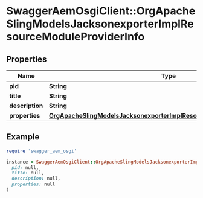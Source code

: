 # SwaggerAemOsgiClient::OrgApacheSlingModelsJacksonexporterImplResourceModuleProviderInfo

## Properties

| Name | Type | Description | Notes |
| ---- | ---- | ----------- | ----- |
| **pid** | **String** |  | [optional] |
| **title** | **String** |  | [optional] |
| **description** | **String** |  | [optional] |
| **properties** | [**OrgApacheSlingModelsJacksonexporterImplResourceModuleProviderProperties**](OrgApacheSlingModelsJacksonexporterImplResourceModuleProviderProperties.md) |  | [optional] |

## Example

```ruby
require 'swagger_aem_osgi'

instance = SwaggerAemOsgiClient::OrgApacheSlingModelsJacksonexporterImplResourceModuleProviderInfo.new(
  pid: null,
  title: null,
  description: null,
  properties: null
)
```

